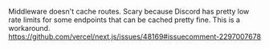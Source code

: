 Middleware doesn't cache routes. Scary because Discord has pretty low rate limits for some endpoints that can be cached pretty fine. This is a workaround.
https://github.com/vercel/next.js/issues/48169#issuecomment-2297007678
